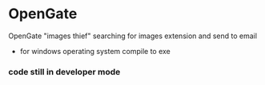 # OpenGate
OpenGate "images thief" searching for images extension and send to email
* for windows operating system compile to exe

### code still in  developer mode 
